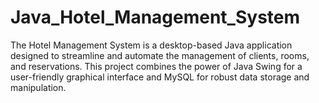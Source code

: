 # Java_Hotel_Management_System
The Hotel Management System is a desktop-based Java application designed to streamline and automate the management of clients, rooms, and reservations. This project combines the power of Java Swing for a user-friendly graphical interface and MySQL for robust data storage and manipulation. 
